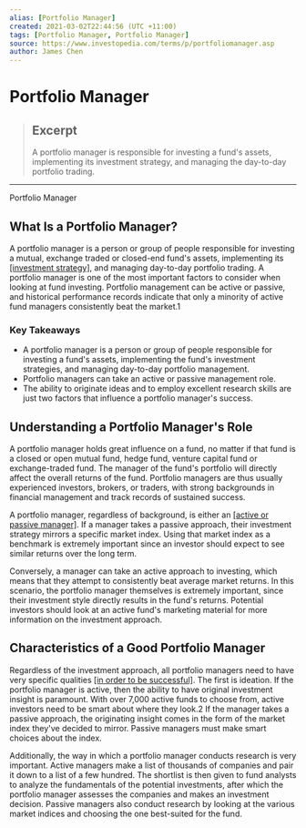 ```yaml
---
alias: [Portfolio Manager]
created: 2021-03-02T22:44:56 (UTC +11:00)
tags: [Portfolio Manager, Portfolio Manager]
source: https://www.investopedia.com/terms/p/portfoliomanager.asp
author: James Chen
---
```


# Portfolio Manager

> ## Excerpt
> A portfolio manager is responsible for investing a fund's assets, implementing its investment strategy, and managing the day-to-day portfolio trading.

---

Portfolio Manager
## What Is a Portfolio Manager?

A portfolio manager is a person or group of people responsible for investing a mutual, exchange traded or closed-end fund's assets, implementing its [[investment strategy]](https://www.investopedia.com/terms/i/investmentstrategy.asp), and managing day-to-day portfolio trading. A portfolio manager is one of the most important factors to consider when looking at fund investing. Portfolio management can be active or passive, and historical performance records indicate that only a minority of active fund managers consistently beat the market.1

### Key Takeaways

-   A portfolio manager is a person or group of people responsible for investing a fund's assets, implementing the fund's investment strategies, and managing day-to-day portfolio management.
-   Portfolio managers can take an active or passive management role.
-   The ability to originate ideas and to employ excellent research skills are just two factors that influence a portfolio manager's success.

## Understanding a Portfolio Manager's Role

A portfolio manager holds great influence on a fund, no matter if that fund is a closed or open mutual fund, hedge fund, venture capital fund or exchange-traded fund. The manager of the fund's portfolio will directly affect the overall returns of the fund. Portfolio managers are thus usually experienced investors, brokers, or traders, with strong backgrounds in financial management and track records of sustained success.

A portfolio manager, regardless of background, is either an [[active or passive manager]](https://www.investopedia.com/ask/answers/040315/what-difference-between-passive-and-active-portfolio-management.asp). If a manager takes a passive approach, their investment strategy mirrors a specific market index. Using that market index as a benchmark is extremely important since an investor should expect to see similar returns over the long term.

Conversely, a manager can take an active approach to investing, which means that they attempt to consistently beat average market returns. In this scenario, the portfolio manager themselves is extremely important, since their investment style directly results in the fund's returns. Potential investors should look at an active fund's marketing material for more information on the investment approach.

## Characteristics of a Good Portfolio Manager

Regardless of the investment approach, all portfolio managers need to have very specific qualities [[in order to be successful]](https://www.investopedia.com/articles/financial-advisors/121515/portfolio-manager-career-path-qualifications.asp). The first is ideation. If the portfolio manager is active, then the ability to have original investment insight is paramount. With over 7,000 active funds to choose from, active investors need to be smart about where they look.2 If the manager takes a passive approach, the originating insight comes in the form of the market index they've decided to mirror. Passive managers must make smart choices about the index.

Additionally, the way in which a portfolio manager conducts research is very important. Active managers make a list of thousands of companies and pair it down to a list of a few hundred. The shortlist is then given to fund analysts to analyze the fundamentals of the potential investments, after which the portfolio manager assesses the companies and makes an investment decision. Passive managers also conduct research by looking at the various market indices and choosing the one best-suited for the fund.
